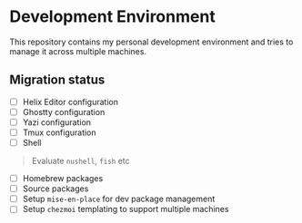 # Development Environment

This repository contains my personal development environment and tries to manage
it across multiple machines.

## Migration status

- [ ] Helix Editor configuration
- [ ] Ghostty configuration
- [ ] Yazi configuration
- [ ] Tmux configuration
- [ ] Shell
> Evaluate `nushell`, `fish` etc
- [ ] Homebrew packages
- [ ] Source packages
- [ ] Setup `mise-en-place` for dev package management
- [ ] Setup `chezmoi` templating to support multiple machines
